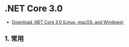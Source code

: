 # .NET Core 3.0

- [Download .NET Core 3.0 (Linux, macOS, and Windows)](https://dotnet.microsoft.com/download/dotnet-core/3.0)

## 1. 常用
